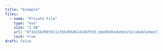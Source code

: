 ```yaml
---
title: "Example"
files:
  - name: "Private File"
    type: "exe"
    size: "1 GB"    
    url: "8f3d156d90fdc12765d96d614188f933,bde05054da9e1c52ca6ab3a9ee724497dc4454365dfe96c1cb00eb4a9e1eac0fb30a2ca6aa1c63eb3c03cda84f6fd8f2U2FsdGVkX19cEqoa1E3NwE7yGomPp9ytux2l+lT/eSOfPzw8eOE0wgORm/eTUJ7h"
    lock: true
draft: false
--- 
```

